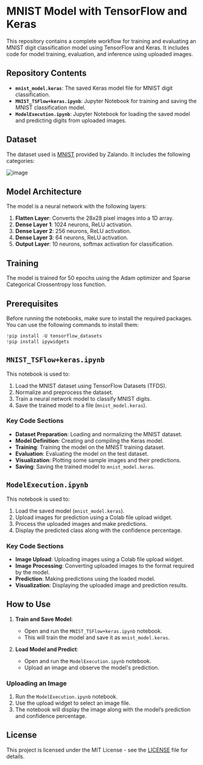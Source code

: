 # MNIST Model with TensorFlow and Keras

This repository contains a complete workflow for training and evaluating an MNIST digit classification model using TensorFlow and Keras. It includes code for model training, evaluation, and inference using uploaded images.

## Repository Contents

- **`mnist_model.keras`**: The saved Keras model file for MNIST digit classification.
- **`MNIST_TSFlow+keras.ipynb`**: Jupyter Notebook for training and saving the MNIST classification model.
- **`ModelExecution.ipynb`**: Jupyter Notebook for loading the saved model and predicting digits from uploaded images.

## Dataset

The dataset used is [MNIST](https://yann.lecun.com/exdb/mnist/) provided by Zalando. It includes the following categories:


![image](https://github.com/user-attachments/assets/0ed027da-a0af-4fea-8f47-2b827b16d88c)

## Model Architecture

The model is a neural network with the following layers:

1. **Flatten Layer**: Converts the 28x28 pixel images into a 1D array.
2. **Dense Layer 1**: 1024 neurons, ReLU activation.
3. **Dense Layer 2**: 256 neurons, ReLU activation.
4. **Dense Layer 3**: 64 neurons, ReLU activation.
5. **Output Layer**: 10 neurons, softmax activation for classification.

## Training

The model is trained for 50 epochs using the Adam optimizer and Sparse Categorical Crossentropy loss function.

## Prerequisites

Before running the notebooks, make sure to install the required packages. You can use the following commands to install them:

```python
!pip install -U tensorflow_datasets
!pip install ipywidgets
```

## `MNIST_TSFlow+keras.ipynb`

This notebook is used to:

1. Load the MNIST dataset using TensorFlow Datasets (TFDS).
2. Normalize and preprocess the dataset.
3. Train a neural network model to classify MNIST digits.
4. Save the trained model to a file (`mnist_model.keras`).

### Key Code Sections

- **Dataset Preparation**: Loading and normalizing the MNIST dataset.
- **Model Definition**: Creating and compiling the Keras model.
- **Training**: Training the model on the MNIST training dataset.
- **Evaluation**: Evaluating the model on the test dataset.
- **Visualization**: Plotting some sample images and their predictions.
- **Saving**: Saving the trained model to `mnist_model.keras`.



## `ModelExecution.ipynb`

This notebook is used to:

1. Load the saved model (`mnist_model.keras`).
2. Upload images for prediction using a Colab file upload widget.
3. Process the uploaded images and make predictions.
4. Display the predicted class along with the confidence percentage.

### Key Code Sections

- **Image Upload**: Uploading images using a Colab file upload widget.
- **Image Processing**: Converting uploaded images to the format required by the model.
- **Prediction**: Making predictions using the loaded model.
- **Visualization**: Displaying the uploaded image and prediction results.


## How to Use

1. **Train and Save Model**:
   - Open and run the `MNIST_TSFlow+keras.ipynb` notebook.
   - This will train the model and save it as `mnist_model.keras`.

2. **Load Model and Predict**:
   - Open and run the `ModelExecution.ipynb` notebook.
   - Upload an image and observe the model's prediction.


### Uploading an Image

1. Run the `ModelExecution.ipynb` notebook.
2. Use the upload widget to select an image file.
3. The notebook will display the image along with the model’s prediction and confidence percentage.


## License

This project is licensed under the MIT License - see the [LICENSE](LICENSE) file for details.
